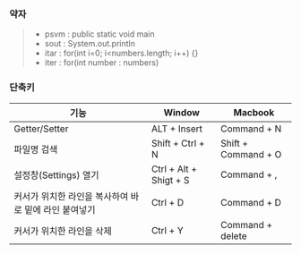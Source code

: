 ### 약자

> * psvm : public static void main
> * sout : System.out.println
> * itar : for(int i=0; i<numbers.length; i++) {}
> * iter : for(int number : numbers)

### 단축키

| 기능                             | Window                 | Macbook             |
|--------------------------------|------------------------|---------------------|
| Getter/Setter                  | ALT + Insert           | Command + N         |
| 파일명 검색                         | Shift + Ctrl + N       | Shift + Command + O |
| 설정창(Settings) 열기               | Ctrl + Alt + Shigt + S | Command + ,         |
| 커서가 위치한 라인을 복사하여 바로 밑에 라인 붙여넣기 | Ctrl + D               | Command + D         |
| 커서가 위치한 라인을 삭제                 | Ctrl + Y               | Command + delete    |
